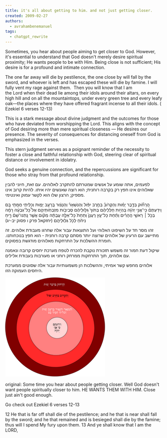 ```yaml
---
title: it's all about getting to him. and not just getting closer.
created: 2009-02-27
authors:
  - avrahambenemanuel
tags:
  - chatgpt_rewrite
---
```

Sometimes, you hear about people aiming to get closer to God. However, it's essential to understand that God doesn't merely desire spiritual proximity; He wants people to be with Him. Being close is not sufficient; His desire is for a profound and intimate connection.

The one far away will die by pestilence, the one close by will fall by the sword, and whoever is left and has escaped these will die by famine. I will fully vent my rage against them.  Then you will know that I am the Lord when their dead lie among their idols around their altars, on every high hill and on all the mountaintops, under every green tree and every leafy oak—the places where they have offered fragrant incense to all their idols. ( Ezekiel 6 verses 12-13)

This is a stark message about divine judgment and the outcomes for those who have deviated from worshipping the Lord. This aligns with the concept of God desiring more than mere spiritual closeness — He desires our presence. The severity of consequences for distancing oneself from God is emphasized in the verses.

 This stern judgment serves as a poignant reminder of the necessity to foster a close and faithful relationship with God, steering clear of spiritual distance or involvement in idolatry.

 God seeks a genuine connection, and the repercussions are significant for those who stray from that profound relationship.

לפעמים, אתה שומע על אנשים שמטרתם להתקרב לאלוהים. עם זאת, חיוני להבין שאלוהים אינו חפץ רק בקרבה רוחנית; הוא רוצה שאנשים יהיו איתו. להיות קרוב אינו מספיק; הרצון שלו הוא לקשר עמוק ואינטימי.

הָֽרָחֹ֞וק בַּדֶּ֣בֶר יָמ֗וּת וְהַקָּרֹוב֨ בַּחֶ֣רֶב יִפֹּ֔ול וְהַנִּשְׁאָר֨ וְהַנָּצ֔וּר בָּֽרָעָ֖ב יָמ֑וּת וְכִלֵּיתִ֥י חֲמָתִ֖י בָּֽם׃  וִֽידַעְתֶּם֨ כִּֽי־אֲנִ֣י יְהֹוָ֔ה בִּֽהְיֹ֣ות חַלְלֵיהֶ֗ם בְּתֹוךְ֙ גִּלּ֣וּלֵיהֶ֔ם סְבִיבֹ֖ות מִזְבְּחֹֽותֵיהֶ֑ם אֶל֩ כָּל־גִּבְעָ֨ה רָמָ֜ה בְּכֹ֣ל ׀ רָאשֵׁ֣י הֶֽהָרִ֗ים וְתַ֨חַת כָּל־עֵ֤ץ רַֽעֲנָן֙ וְתַחַת֙ כָּל־אֵלָ֣ה עֲבֻתָּ֔ה מְקֹ֗ום אֲשֶׁ֤ר נָֽתְנוּ־שָׁם֨ רֵ֣יחַ נִיחֹ֔חַ לְכֹ֖ל גִּלּֽוּלֵיהֶֽם׃  (יחזקאל פרק ו פסוק יב-יג)

זהו מסר חד על השיפוט האלוהי ועל התוצאות עבור אלה שחרגו מעבודת אלוהים. זה מתיישב עם הרעיון של אלוהים שרוצה יותר מסתם קרבה רוחנית - הוא חפץ בנוכחותנו. חומרת ההשלכות על התרחקות מאלוהים מודגשת בפסוקים.

שיקול דעת חמור זה משמש תזכורת נוקבת להכרח לטפח מערכת יחסים קרובה ונאמנה עם אלוהים, תוך התרחקות ממרחק רוחני או מעורבות בעבודת אלילים.

אלוהים מחפש קשר אמיתי, וההשלכות הן משמעותיות עבור אלה שסוטים ממערכת היחסים העמוקה הזו.
  
[![](assets/images/target.png "target")](http://aviwollman.files.wordpress.com/2012/02/target.png)

original:
Some time you hear about people getting closer. Well God doesn't want people spiritually closer to him. HE WANTS THEM WITH HIM. Close just ain't good enough.

Go check out Ezekiel 6 verses 12-13

12 He that is far off shall die of the pestilence; and he that is near shall fall by the sword; and he that remained and is besieged shall die by the famine; thus will I spend My fury upon them. 13 And ye shall know that I am the LORD,
